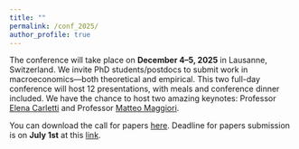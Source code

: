 ```yaml
---
title: ""
permalink: /conf_2025/
author_profile: true
---
```


The conference will take place on **December 4–5, 2025** in Lausanne, Switzerland. We invite PhD students/postdocs to submit work in macroeconomics—both theoretical and empirical. This two full-day conference will host 12 presentations, with meals and conference dinner included. We have the chance to host two amazing keynotes: Professor [Elena Carletti](https://sites.google.com/view/elena-carletti/home) and Professor [Matteo Maggiori](https://www.matteomaggiori.com/).

You can download the call for papers [here](/files/pdf/call_for_papers_Lausanne.pdf). Deadline for papers submission is on **July 1st** at this [link](https://forms.gle/ChTmPv2EDyTebAuy7).
